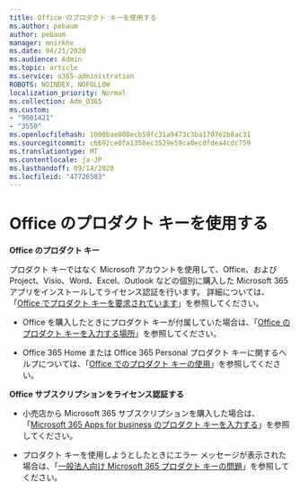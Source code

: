 ```yaml
---
title: Office のプロダクト キーを使用する
ms.author: pebaum
author: pebaum
manager: mnirkhe
ms.date: 04/21/2020
ms.audience: Admin
ms.topic: article
ms.service: o365-administration
ROBOTS: NOINDEX, NOFOLLOW
localization_priority: Normal
ms.collection: Adm_O365
ms.custom:
- "9001421"
- "3550"
ms.openlocfilehash: 1000bae008ecb59fc31a9473c3ba1707e2b8ac31
ms.sourcegitcommit: c6692ce0fa1358ec3529e59ca0ecdfdea4cdc759
ms.translationtype: MT
ms.contentlocale: ja-JP
ms.lasthandoff: 09/14/2020
ms.locfileid: "47726503"
---
```

# <a name="using-office-product-keys"></a>Office のプロダクト キーを使用する

**Office のプロダクト キー**

プロダクト キーではなく Microsoft アカウントを使用して、Office、およびProject、Visio、Word、Excel、Outlook などの個別に購入した Microsoft 365 アプリをインストールしてライセンス認証を行います。 詳細については、「[Office でプロダクト キーを要求されています](https://support.office.com/article/12a5763a-d45c-4685-8c95-a44500213759?ui=en-US&rs=en-US&ad=US#bkmk_promptforpkey)」を参照してください。

- Office を購入したときにプロダクト キーが付属していた場合は、「[Office のプロダクト キーを入力する場所](https://support.office.com/article/Where-to-enter-your-Office-product-key-0a82e5ae-739e-4b92-a6f4-2ec780c185db)」を参照してください。

- Office 365 Home または Office 365 Personal プロダクト キーに関するヘルプについては、「[Office でのプロダクト キーの使用](https://support.office.com/article/using-product-keys-with-office-12a5763a-d45c-4685-8c95-a44500213759)」を参照してください。

**Office サブスクリプションをライセンス認証する** 

- 小売店から Microsoft 365 サブスクリプションを購入した場合は、「[Microsoft 365 Apps for business のプロダクト キーを入力する](https://docs.microsoft.com/microsoft-365/commerce/enter-your-product-key)」を参照してください。

- プロダクト キーを使用しようとしたときにエラー メッセージが表示された場合は、「[一般法人向け Microsoft 365 プロダクト キーの問題](https://docs.microsoft.com/microsoft-365/commerce/product-key-errors-and-solutions)」を参照してください。
